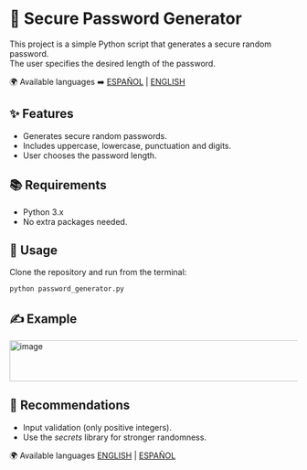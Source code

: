 # 🔑 Secure Password Generator

  This project is a simple Python script that generates a secure random password.  
The user specifies the desired length of the password.

🌍 Available languages ➡️ [ESPAÑOL](README.es.md) | [ENGLISH](README.md) 


## ✨ Features 
- Generates secure random passwords.
- Includes uppercase, lowercase, punctuation and digits.
- User chooses the password length.

## 📚 Requirements
- Python 3.x
- No extra packages needed.

## 🎯 Usage
  Clone the repository and run from the terminal:

```bash
python password_generator.py
```
## ✍️ Example
<img width="1004" height="72" alt="image" src="https://github.com/user-attachments/assets/9fb927b4-7243-4e4f-9efd-beaf2eb9ab3e" />

## 📌 Recommendations
- Input validation (only positive integers).
- Use the *secrets* library for stronger randomness.

🌍 Available languages 
[ENGLISH](README.md) | [ESPAÑOL](README.es.md)
